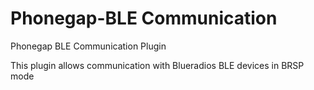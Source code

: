 Phonegap-BLE Communication
==========================

Phonegap BLE Communication Plugin

This plugin allows communication with Blueradios BLE devices in BRSP mode
